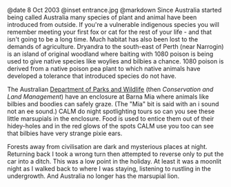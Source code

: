 @date		8 Oct 2003
@inset		entrance.jpg
@markdown
Since Australia started being called Australia many species of plant and animal have been introduced from outside. If you're a vulnerable indigenous species you will remember meeting your first fox or cat for the rest of your life - and that isn't going to be a long time. Much habitat has also been lost to the demands of agriculture. Dryandra to the south-east of Perth (near Narrogin) is an island of original woodland where baiting with 1080 poison is being used to give native species like woylies and bilbies a chance. 1080 poison is derived from a native poison pea plant to which native animals have developed a tolerance that introduced species do not have.

The Australian
[Department of Parks and Wildlife](https://www.dpaw.wa.gov.au/) (then *Conservation and Land Management*)
have an enclosure at Barna Mia where animals like bilbies and boodies can safely graze. (The "Mia" bit is said with an i sound not an ee sound.) CALM do night spotlighting tours so can you see these little marsupials in the enclosure. Food is used to entice them out of their hidey-holes and in the red glows of the spots CALM use you too can see that bilbies have very strange pixie ears.

Forests away from civilisation are dark and mysterious places at night. Returning back I took a wrong turn then attempted to reverse only to put the car into a ditch. This was a low point in the holiday. At least it was a moonlit night as I walked back to where I was staying, listening to rustling in the undergrowth. And Australia no longer has the marsupial lion.
